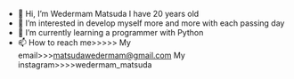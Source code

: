 - 👋 Hi, I’m Wedermam Matsuda I have 20 years old 
- 👀 I’m interested in develop myself more and more with each passing day
- 🌱 I’m currently learning a programmer with Python
- 📫 How to reach me>>>>>
My email>>>matsudawedermam@gmail.com
My instagram>>>>wedermam_matsuda

